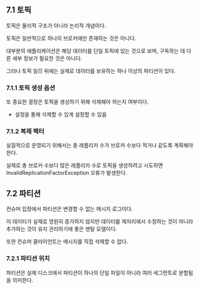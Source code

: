 ## 7.1 토픽

토픽은 물리적 구조가 아니라 논리적 개념이다.

토픽은 일반적으로 하나의 브로커에만 존재하는 것은 아니다.

대부분의 애플리케이션은 해당 데이터를 단일 토픽에 있는 것으로 보며, 구독하는 데 다른 세부 정보가 필요한 것은 아니다.

그러나 토픽 일므 뒤에는 실제로 데이터를 보유하는 하나 이상의 파티션이 있다.

### 7.1.1 토픽 생성 옵션

또 중요한 결정은 토픽을 생성하기 위해 삭제해야 하는지 여부이다.

- 설정을 통해 삭제할 수 있게 설정할 수 있음

### 7.1.2 복제 팩터

실질적으로 운영되기 위해서는 총 레플리카 수가 브로커 수보다 적거나 같도록 계획해야 한다.

실제로 총 브로커 수보다 많은 레플리카 수로 토픽을 생성하려고 시도하면 InvalidReplicationFactorException 오류가 발생한다.

## 7.2 파티션

컨슈머 입장에서 파티션은 변경할 수 없는 메시지 로그이다.

이 데이터가 실제로 영원히 증가하지 않지만 데이터를 제자리에서 수정하는 것이 아니라 추가하는 것이 유지 관리하기에 좋은 멘탈 모델이다.

또한 컨슈머 클라이언트는 메시지를 직접 삭제할 수 없다.

### 7.2.1 파티션 위치

파티션은 실제 디스크에서 파티션이 하나의 단일 파일이 아니라 여러 세그먼트로 분할됨을 의미한다.
